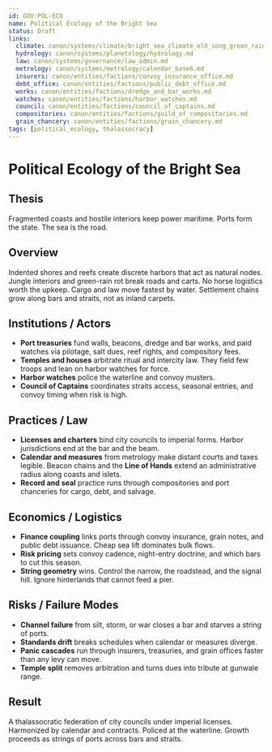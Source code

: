 ```yaml
---
id: GOV:POL-ECO
name: Political Ecology of the Bright Sea
status: Draft
links:
  climate: canon/systems/climate/bright_sea_climate_old_song_green_rains.md
  hydrology: canon/systems/planetology/hydrology.md
  law: canon/systems/governance/law_admin.md
  metrology: canon/systems/metrology/calendar_base6.md
  insurers: canon/entities/factions/convoy_insurance_office.md
  debt_office: canon/entities/factions/public_debt_office.md
  works: canon/entities/factions/dredge_and_bar_works.md
  watches: canon/entities/factions/harbor_watches.md
  council: canon/entities/factions/council_of_captains.md
  compositories: canon/entities/factions/guild_of_compositories.md
  grain_chancery: canon/entities/factions/grain_chancery.md
tags: [political_ecology, thalassocracy]
---
```


# Political Ecology of the Bright Sea

## Thesis
Fragmented coasts and hostile interiors keep power maritime. Ports form the state. The sea is the road.

## Overview
Indented shores and reefs create discrete harbors that act as natural nodes. Jungle interiors and green-rain rot break roads and carts. No horse logistics worth the upkeep. Cargo and law move fastest by water. Settlement chains grow along bars and straits, not as inland carpets.

## Institutions / Actors
- **Port treasuries** fund walls, beacons, dredge and bar works, and paid watches via pilotage, salt dues, reef rights, and compository fees.  
- **Temples and houses** arbitrate ritual and intercity law. They field few troops and lean on harbor watches for force.  
- **Harbor watches** police the waterline and convoy musters.  
- **Council of Captains** coordinates straits access, seasonal entries, and convoy timing when risk is high.

## Practices / Law
- **Licenses and charters** bind city councils to imperial forms. Harbor jurisdictions end at the bar and the beam.  
- **Calendar and measures** from metrology make distant courts and taxes legible. Beacon chains and the **Line of Hands** extend an administrative radius along coasts and islets.  
- **Record and seal** practice runs through compositories and port chanceries for cargo, debt, and salvage.

## Economics / Logistics
- **Finance coupling** links ports through convoy insurance, grain notes, and public debt issuance. Cheap sea lift dominates bulk flows.  
- **Risk pricing** sets convoy cadence, night-entry doctrine, and which bars to cut this season.  
- **String geometry** wins. Control the narrow, the roadstead, and the signal hill. Ignore hinterlands that cannot feed a pier.

## Risks / Failure Modes
- **Channel failure** from silt, storm, or war closes a bar and starves a string of ports.  
- **Standards drift** breaks schedules when calendar or measures diverge.  
- **Panic cascades** run through insurers, treasuries, and grain offices faster than any levy can move.  
- **Temple split** removes arbitration and turns dues into tribute at gunwale range.

## Result
A thalassocratic federation of city councils under imperial licenses. Harmonized by calendar and contracts. Policed at the waterline. Growth proceeds as strings of ports across bars and straits.
